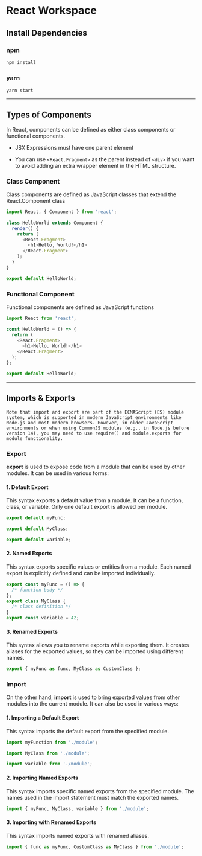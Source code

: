 # React Workspace

## Install Dependencies

### npm

```bash npm
npm install
```

### yarn

```bash yarn
yarn start
```

---

## Types of Components

In React, components can be defined as either class components or functional components.

- JSX Expressions must have one parent element

- You can use `<React.Fragment>` as the parent instead of `<div>` if you want to avoid adding an extra wrapper element in the HTML structure.

### Class Component

Class components are defined as JavaScript classes that extend the React.Component class

```js
import React, { Component } from 'react';

class HelloWorld extends Component {
  render() {
    return (
      <React.Fragment>
        <h1>Hello, World!</h1>
      </React.Fragment>
    );
  }
}

export default HelloWorld;
```

### Functional Component

Functional components are defined as JavaScript functions

```js
import React from 'react';

const HelloWorld = () => {
  return (
    <React.Fragment>
      <h1>Hello, World!</h1>
    </React.Fragment>
  );
};

export default HelloWorld;
```

---

## Imports & Exports

`Note that import and export are part of the ECMAScript (ES) module system, which is supported in modern JavaScript environments like Node.js and most modern browsers. However, in older JavaScript environments or when using CommonJS modules (e.g., in Node.js before version 14), you may need to use require() and module.exports for module functionality.`

### Export

**export** is used to expose code from a module that can be used by other modules. It can be used in various forms:

#### 1. Default Export

This syntax exports a default value from a module. It can be a function, class, or variable. Only one default export is allowed per module.

```js
export default myFunc;
```

```js
export default MyClass;
```

```js
export default variable;
```

#### 2. Named Exports

This syntax exports specific values or entities from a module. Each named export is explicitly defined and can be imported individually.

```js
export const myFunc = () => {
  /* function body */
};
export class MyClass {
  /* class definition */
}
export const variable = 42;
```

#### 3. Renamed Exports

This syntax allows you to rename exports while exporting them. It creates aliases for the exported values, so they can be imported using different names.

```js
export { myFunc as func, MyClass as CustomClass };
```

### Import

On the other hand, **import** is used to bring exported values from other modules into the current module. It can also be used in various ways:

#### 1. Importing a Default Export

This syntax imports the default export from the specified module.

```js
import myFunction from './module';
```

```js
import MyClass from './module';
```

```js
import variable from './module';
```

#### 2. Importing Named Exports

This syntax imports specific named exports from the specified module. The names used in the import statement must match the exported names.

```js
import { myFunc, MyClass, variable } from './module';
```

#### 3. Importing with Renamed Exports

This syntax imports named exports with renamed aliases.

```js
import { func as myFunc, CustomClass as MyClass } from './module';
```
